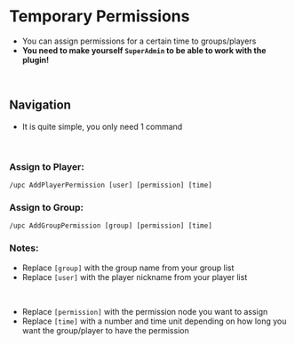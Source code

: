 # Temporary Permissions
- You can assign permissions for a certain time to groups/players
- **You need to make yourself `SuperAdmin` to be able to work with the plugin!**
<br>

## Navigation
- It is quite simple, you only need 1 command
<br>

### **Assign to Player:** 
`/upc AddPlayerPermission [user] [permission] [time]`
<br>

### **Assign to Group:** 
`/upc AddGroupPermission [group] [permission] [time]`
<br>

### Notes:
- Replace `[group]` with the group name from your group list
- Replace `[user]` with the player nickname from your player list
<br>

- Replace `[permission]` with the permission node you want to assign
- Replace `[time]` with a number and time unit depending on 
  how long you want the group/player to have the permission